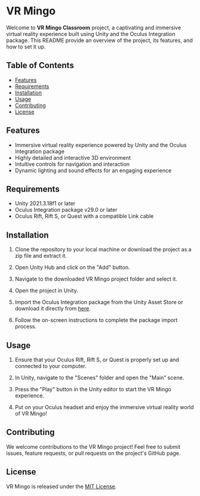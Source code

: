 










# VR Mingo

Welcome to **VR Mingo Classroom** project, a captivating and immersive virtual reality experience built using Unity and the Oculus Integration package. This README provide an overview of the project, its features, and how to set it up.


## Table of Contents

- [Features](#features)
- [Requirements](#requirements)
- [Installation](#installation)
- [Usage](#usage)
- [Contributing](#contributing)
- [License](#license)

## Features

- Immersive virtual reality experience powered by Unity and the Oculus Integration package
- Highly detailed and interactive 3D environment
- Intuitive controls for navigation and interaction
- Dynamic lighting and sound effects for an engaging experience

## Requirements

- Unity 2021.3.18f1 or later
- Oculus Integration package v29.0 or later
- Oculus Rift, Rift S, or Quest with a compatible Link cable

## Installation

1. Clone the repository to your local machine or download the project as a zip file and extract it.


2. Open Unity Hub and click on the "Add" button.

3. Navigate to the downloaded VR Mingo project folder and select it.

4. Open the project in Unity.

5. Import the Oculus Integration package from the Unity Asset Store or download it directly from [here](https://assetstore.unity.com/packages/tools/integration/oculus-integration-82022).

6. Follow the on-screen instructions to complete the package import process.

## Usage

1. Ensure that your Oculus Rift, Rift S, or Quest is properly set up and connected to your computer.

2. In Unity, navigate to the "Scenes" folder and open the "Main" scene.

3. Press the "Play" button in the Unity editor to start the VR Mingo experience.

4. Put on your Oculus headset and enjoy the immersive virtual reality world of VR Mingo!

## Contributing

We welcome contributions to the VR Mingo project! Feel free to submit issues, feature requests, or pull requests on the project's GitHub page.

## License

VR Mingo is released under the [MIT License](https://opensource.org/licenses/MIT).

